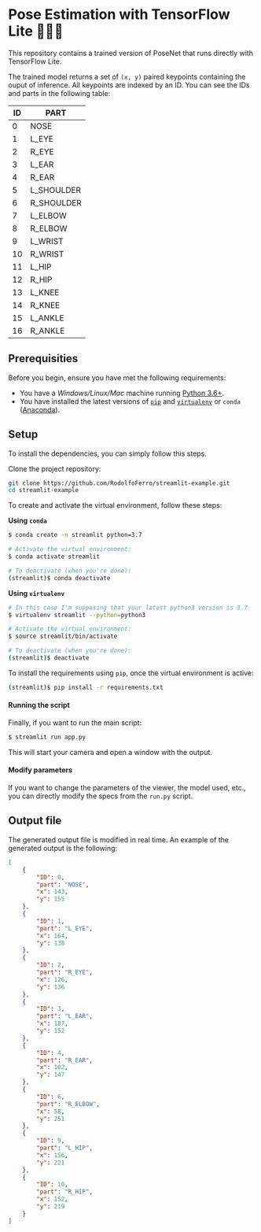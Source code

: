 # Pose Estimation with TensorFlow Lite 🚶🏻‍♂️

<!-- Project description -->
This repository contains a trained version of PoseNet that runs directly with TensorFlow Lite.

The trained model returns a set of `(x, y)` paired keypoints containing the ouput of inference. All keypoints are indexed by an ID. You can see the IDs and parts in the following table:

| ID | PART       |
| -- | ---------- |
|  0 | NOSE       |
|  1 | L_EYE      |
|  2 | R_EYE      |
|  3 | L_EAR      |
|  4 | R_EAR      |
|  5 | L_SHOULDER |
|  6 | R_SHOULDER |
|  7 | L_ELBOW    |
|  8 | R_ELBOW    |
|  9 | L_WRIST    |
| 10 | R_WRIST    |
| 11 | L_HIP      |
| 12 | R_HIP      |
| 13 | L_KNEE     |
| 14 | R_KNEE     |
| 15 | L_ANKLE    |
| 16 | R_ANKLE    |


## Prerequisities

Before you begin, ensure you have met the following requirements:

* You have a _Windows/Linux/Mac_ machine running [Python 3.6+](https://www.python.org/).
* You have installed the latest versions of [`pip`](https://pip.pypa.io/en/stable/installing/) and [`virtualenv`](https://virtualenv.pypa.io/en/stable/installation/) or `conda` ([Anaconda](https://www.anaconda.com/distribution/)).


## Setup

To install the dependencies, you can simply follow this steps.

Clone the project repository:
```bash
git clone https://github.com/RodolfoFerro/streamlit-example.git
cd streamlit-example
```

To create and activate the virtual environment, follow these steps:

**Using `conda`**

```bash
$ conda create -n streamlit python=3.7

# Activate the virtual environment:
$ conda activate streamlit

# To deactivate (when you're done):
(streamlit)$ conda deactivate
```

**Using `virtualenv`**

```bash
# In this case I'm supposing that your latest python3 version is 3.7
$ virtualenv streamlit --python=python3

# Activate the virtual environment:
$ source streamlit/bin/activate

# To deactivate (when you're done):
(streamlit)$ deactivate
```

To install the requirements using `pip`, once the virtual environment is active:
```bash
(streamlit)$ pip install -r requirements.txt
```

#### Running the script

Finally, if you want to run the main script:
```bash
$ streamlit run app.py
```

This will start your camera and open a window with the output.

#### Modify parameters

If you want to change the parameters of the viewer, the model used, etc., you can directly modify the specs from the `run.py` script.

## Output file

The generated output file is modified in real time. An example of the generated output is the following:

```json
[
    {
        "ID": 0,
        "part": "NOSE",
        "x": 143,
        "y": 155
    },
    {
        "ID": 1,
        "part": "L_EYE",
        "x": 164,
        "y": 138
    },
    {
        "ID": 2,
        "part": "R_EYE",
        "x": 126,
        "y": 136
    },
    {
        "ID": 3,
        "part": "L_EAR",
        "x": 187,
        "y": 152
    },
    {
        "ID": 4,
        "part": "R_EAR",
        "x": 102,
        "y": 147
    },
    {
        "ID": 6,
        "part": "R_ELBOW",
        "x": 58,
        "y": 251
    },
    {
        "ID": 9,
        "part": "L_HIP",
        "x": 156,
        "y": 221
    },
    {
        "ID": 10,
        "part": "R_HIP",
        "x": 152,
        "y": 219
    }
]
```
